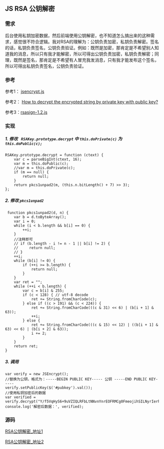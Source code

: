 ## JS RSA 公钥解密

### 需求
后台使用私钥加密数据，然后前端使用公钥解密，也不知道怎么搞出来的这种需求，感觉很不符合逻辑。我对RSA的理解为：公钥负责加密，私钥负责解密。签名的话，私钥负责签名，公钥负责验证。例如：既然是加密，那肯定是不希望别人知道我的消息，所以只有我才能解密，所以可得出公钥负责加密，私钥负责解密；同理，既然是签名，那肯定是不希望有人冒充我发消息，只有我才能发布这个签名，所以可得出私钥负责签名，公钥负责验证。

### 参考
参考1： [jsencrypt.js](https://github.com/travist/jsencrypt "jsencrypt.js") 

参考2： [How to decrypt the encrypted string by private key with public key?](https://github.com/kjur/jsrsasign/issues/344?utm_source=hacpai.com "How to decrypt the encrypted string by private key with public key?")

参考3：[rsasign-1.2.js](https://github.com/kjur/jsrsasign/blob/master/src/rsasign-1.2.js#L234 "rsasign-1.2.js")

### 实现
#####  1. 修改 ` RSAKey.prototype.decrypt` 中 `this.doPrivate(c)` 为 `this.doPublic(c);`

	RSAKey.prototype.decrypt = function (ctext) {
		var c = parseBigInt(ctext, 16);
		var m = this.doPublic(c);
		//var m = this.doPrivate(c);
		if (m == null) {
			return null;
		}
		return pkcs1unpad2(m, (this.n.bitLength() + 7) >> 3);
	};


#####  2. 修改 `pkcs1unpad2`
	 function pkcs1unpad2(d, n) {
	 	var b = d.toByteArray();
		var i = 0;
		while (i < b.length && b[i] == 0) {
			++i;
		}
		//注释即可
		// if (b.length - i != n - 1 || b[i] != 2) {
		//     return null;
		// }
		++i;
		while (b[i] != 0) {
			if (++i >= b.length) {
				return null;
			}
		}
		var ret = "";
		while (++i < b.length) {
			var c = b[i] & 255;
			if (c < 128) { // utf-8 decode
				ret += String.fromCharCode(c);
			} else if ((c > 191) && (c < 224)) {
				ret += String.fromCharCode(((c & 31) << 6) | (b[i + 1] & 63));
				++i;
			} else {
				ret += String.fromCharCode(((c & 15) << 12) | ((b[i + 1] & 63) << 6) | (b[i + 2] & 63));
				i += 2;
			}
		}
		return ret;
	}

##### 3. 调用
	var verify = new JSEncrypt();
	//替换为公钥，格式为：-----BEGIN PUBLIC KEY----- 公钥 -----END PUBLIC KEY-----
	verify.setPublicKey($('#pubkey').val());
	//使用私钥加密后的数据
	var verified = verify.decrypt("Y/f5VqHyS6+9uVZIQLRFbLtNNvnYnrEOFRMCg0FmeojihSILNyrIerh5zYoVbRm9S16K65shz1VW5s/qQxk4hDmQ/cDo3yNdGhzS62XWN9f6rNIRk4pANSqrlt+3/kgooGlPcVRWGuNM2wX2WOJw0OgelZfFIbu0dIHlP8ohZ7w=");
	console.log('解密后数据：', verified);

### 源码

[RSA公钥解密_地址1](http://git.lwenhao.com/lwenhao/RSA "RSA公钥解密_地址1")

[RSA公钥解密_地址2](https://github.com/lwenhaoCN/RSA "RSA公钥解密__地址2")
